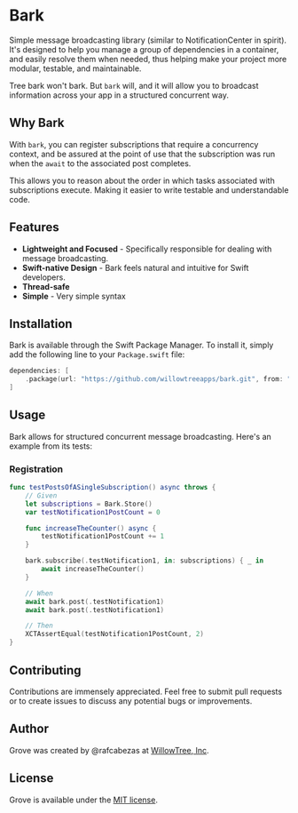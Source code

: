 # Bark
Simple message broadcasting library (similar to NotificationCenter in spirit). It's designed to help you manage a group of dependencies in a container, and easily resolve them when needed, thus helping make your project more modular, testable, and maintainable.

Tree bark won't bark. But `bark` will, and it will allow you to broadcast information across your app in a structured concurrent way.

## Why Bark
With `bark`, you can register subscriptions that require a concurrency context, and be assured at the point of use that the subscription was
run when the `await` to the associated post completes. 

This allows you to reason about the order in which tasks associated with subscriptions execute. Making it easier to write testable and understandable code.

## Features
- **Lightweight and Focused** - Specifically responsible for dealing with message broadcasting.
- **Swift-native Design** - Bark feels natural and intuitive for Swift developers.
- **Thread-safe**
- **Simple** - Very simple syntax

## Installation
Bark is available through the Swift Package Manager. To install it, simply add the following line to your `Package.swift` file:

```swift
dependencies: [
    .package(url: "https://github.com/willowtreeapps/bark.git", from: "1.0.0")
]
```

## Usage
Bark allows for structured concurrent message broadcasting. Here's an example from its tests:

### Registration

```swift
func testPostsOfASingleSubscription() async throws {
    // Given
    let subscriptions = Bark.Store()
    var testNotification1PostCount = 0

    func increaseTheCounter() async {
        testNotification1PostCount += 1
    }

    bark.subscribe(.testNotification1, in: subscriptions) { _ in
        await increaseTheCounter()
    }

    // When
    await bark.post(.testNotification1)
    await bark.post(.testNotification1)

    // Then
    XCTAssertEqual(testNotification1PostCount, 2)
}
```

## Contributing
Contributions are immensely appreciated. Feel free to submit pull requests or to create issues to discuss any potential bugs or improvements.

## Author
Grove was created by @rafcabezas at [WillowTree, Inc](https://willowtreeapps.com).

## License
Grove is available under the [MIT license](https://opensource.org/licenses/MIT).
